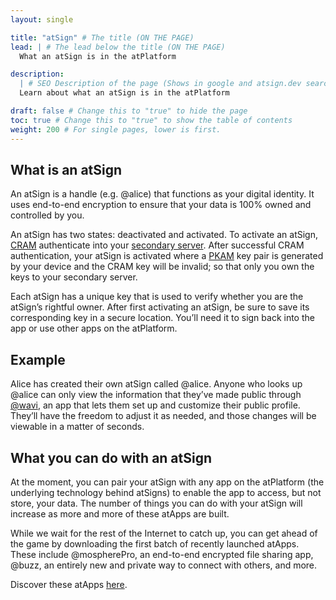 ```yaml
---
layout: single

title: "atSign" # The title (ON THE PAGE)
lead: | # The lead below the title (ON THE PAGE)
  What an atSign is in the atPlatform

description:
  | # SEO Description of the page (Shows in google and atsign.dev search)
  Learn about what an atSign is in the atPlatform

draft: false # Change this to "true" to hide the page
toc: true # Change this to "true" to show the table of contents
weight: 200 # For single pages, lower is first.
---
```


## What is an atSign

An atSign is a handle (e.g. @alice) that functions as your digital identity. It uses end-to-end encryption to ensure that your data is 100% owned and controlled by you.

An atSign has two states: deactivated and activated. To activate an atSign, [CRAM](/reference/cram) authenticate into your [secondary server](/reference/synchronization/). After successful CRAM authentication, your atSign is activated where a [PKAM](/reference/pkam/) key pair is generated by your device and the CRAM key will be invalid; so that only you own the keys to your secondary server.

Each atSign has a unique key that is used to verify whether you are the atSign’s rightful owner. After first activating an atSign, be sure to save its corresponding key in a secure location. You’ll need it to sign back into the app or use other apps on the atPlatform.

## Example

Alice has created their own atSign called @alice. Anyone who looks up @alice can only view the information that they’ve made public through [@wavi](https://atsign.com/apps/wavi/), an app that lets them set up and customize their public profile. They’ll have the freedom to adjust it as needed, and those changes will be viewable in a matter of seconds.

## What you can do with an atSign

At the moment, you can pair your atSign with any app on the atPlatform (the underlying technology behind atSigns) to enable the app to access, but not store, your data. The number of things you can do with your atSign will increase as more and more of these atApps are built.

While we wait for the rest of the Internet to catch up, you can get ahead of the game by downloading the first batch of recently launched atApps. These include @mospherePro, an end-to-end encrypted file sharing app, @buzz, an entirely new and private way to connect with others, and more.

Discover these atApps [here](https://atsign.com/apps/).
